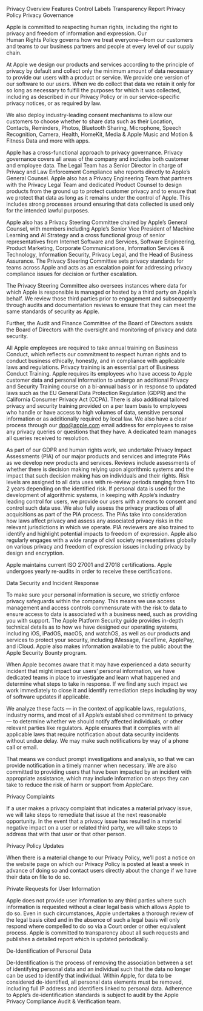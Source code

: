 Privacy
Overview
Features
Control
Labels
Transparency Report
Privacy Policy
Privacy Governance

Apple is committed to respecting human rights, including the right to privacy and freedom of information and expression. Our Human Rights Policy governs how we treat everyone—from our customers and teams to our business partners and people at every level of our supply chain.


At Apple we design our products and services according to the principle of privacy by default and collect only the minimum amount of data necessary to provide our users with a product or service. We provide one version of our software to our users. When we do collect that data we retain it only for so long as necessary to fulfill the purposes for which it was collected, including as described in our Privacy Policy or in our service-specific privacy notices, or as required by law.

We also deploy industry-leading consent mechanisms to allow our customers to choose whether to share data such as their Location, Contacts, Reminders, Photos, Bluetooth Sharing, Microphone, Speech Recognition, Camera, Health, HomeKit, Media & Apple Music and Motion & Fitness Data and more with apps. 

Apple has a cross-functional approach to privacy governance. Privacy governance covers all areas of the company and includes both customer and employee data. The Legal Team has a Senior Director in charge of Privacy and Law Enforcement Compliance who reports directly to Apple’s General Counsel. Apple also has a Privacy Engineering Team that partners with the Privacy Legal Team and dedicated Product Counsel to design products from the ground up to protect customer privacy and to ensure that we protect that data as long as it remains under the control of Apple. This includes strong processes around ensuring that data collected is used only for the intended lawful purposes. 

Apple also has a Privacy Steering Committee chaired by Apple’s General Counsel, with members including Apple’s Senior Vice President of Machine Learning and AI Strategy and a cross functional group of senior representatives from Internet Software and Services, Software Engineering, Product Marketing, Corporate Communications, Information Services & Technology, Information Security, Privacy Legal, and the Head of Business Assurance. The Privacy Steering Committee sets privacy standards for teams across Apple and acts as an escalation point for addressing privacy compliance issues for decision or further escalation. 

The Privacy Steering Committee also oversees instances where data for which Apple is responsible is managed or hosted by a third party on Apple’s behalf. We review those third parties prior to engagement and subsequently through audits and documentation reviews to ensure that they can meet the same standards of security as Apple.

Further, the Audit and Finance Committee of the Board of Directors assists the Board of Directors with the oversight and monitoring of privacy and data security.

All Apple employees are required to take annual training on Business Conduct, which reflects our commitment to respect human rights and to conduct business ethically, honestly, and in compliance with applicable laws and regulations. Privacy training is an essential part of Business Conduct Training. Apple requires its employees who have access to Apple customer data and personal information to undergo an additional Privacy and Security Training course on a bi-annual basis or in response to updated laws such as the EU General Data Protection Regulation (GDPR) and the California Consumer Privacy Act (CCPA). There is also additional tailored privacy and security training provided on a per team basis to employees who handle or have access to high volumes of data, sensitive personal information or as additionally required by local law. We also have a clear process through our dpo@apple.com email address for employees to raise any privacy queries or questions that they have. A dedicated team manages all queries received to resolution.

As part of our GDPR and human rights work, we undertake Privacy Impact Assessments (PIA) of our major products and services and integrate PIAs as we develop new products and services. Reviews include assessments of whether there is decision making relying upon algorithmic systems and the impact that such decision making has on individuals and their rights. Risk levels are assigned to all data uses with re-review periods ranging from 1 to 2 years depending on the identified risk. If personal data is used for the development of algorithmic systems, in keeping with Apple’s industry leading control for users, we provide our users with a means to consent and control such data use. We also fully assess the privacy practices of all acquisitions as part of the PIA process. The PIAs take into consideration how laws affect privacy and assess any associated privacy risks in the relevant jurisdictions in which we operate. PIA reviewers are also trained to identify and highlight potential impacts to freedom of expression. Apple also regularly engages with a wide range of civil society representatives globally on various privacy and freedom of expression issues including privacy by design and encryption. 

Apple maintains current ISO 27001 and 27018 certifications. Apple undergoes yearly re-audits in order to receive these certifications.

Data Security and Incident Response

To make sure your personal information is secure, we strictly enforce privacy safeguards within the company. This means we use access management and access controls commensurate with the risk to data to ensure access to data is associated with a business need, such as providing you with support. The Apple Platform Security guide provides in-depth technical details as to how we have designed our operating systems, including iOS, iPadOS, macOS, and watchOS, as well as our products and services to protect your security, including iMessage, FaceTime, ApplePay, and iCloud. Apple also makes information available to the public about the Apple Security Bounty program.

When Apple becomes aware that it may have experienced a data security incident that might impact our users’ personal information, we have dedicated teams in place to investigate and learn what happened and determine what steps to take in response. If we find any such impact we work immediately to close it and identify remediation steps including by way of software updates if applicable.

We analyze these facts — in the context of applicable laws, regulations, industry norms, and most of all Apple’s established commitment to privacy — to determine whether we should notify affected individuals, or other relevant parties like regulators. Apple ensures that it complies with all applicable laws that require notification about data security incidents without undue delay. We may make such notifications by way of a phone call or email.

That means we conduct prompt investigations and analysis, so that we can provide notification in a timely manner when necessary. We are also committed to providing users that have been impacted by an incident with appropriate assistance, which may include information on steps they can take to reduce the risk of harm or support from AppleCare.

Privacy Complaints

If a user makes a privacy complaint that indicates a material privacy issue, we will take steps to remediate that issue at the next reasonable opportunity. In the event that a privacy issue has resulted in a material negative impact on a user or related third party, we will take steps to address that with that user or that other person.

Privacy Policy Updates 

When there is a material change to our Privacy Policy, we’ll post a notice on the website page on which our Privacy Policy is posted at least a week in advance of doing so and contact users directly about the change if we have their data on file to do so. 

Private Requests for User Information 

Apple does not provide user information to any third parties where such information is requested without a clear legal basis which allows Apple to do so. Even in such circumstances, Apple undertakes a thorough review of the legal basis cited and in the absence of such a legal basis will only respond where compelled to do so via a Court order or other equivalent process. Apple is committed to transparency about all such requests and publishes a detailed report which is updated periodically.

De-Identification of Personal Data

De-Identification is the process of removing the association between a set of identifying personal data and an individual such that the data no longer can be used to identify that individual. Within Apple, for data to be considered de-identified, all personal data elements must be removed, including full IP address and identifiers linked to personal data. Adherence to Apple’s de-identification standards is subject to audit by the Apple Privacy Compliance Audit & Verification team.